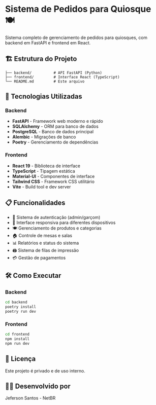 # Sistema de Pedidos para Quiosque 🍽️

Sistema completo de gerenciamento de pedidos para quiosques, com backend em FastAPI e frontend em React.

## 🏗️ Estrutura do Projeto

```
├── backend/          # API FastAPI (Python)
├── frontend/         # Interface React (TypeScript)
└── README.md         # Este arquivo
```

## 🚀 Tecnologias Utilizadas

### Backend
- **FastAPI** - Framework web moderno e rápido
- **SQLAlchemy** - ORM para banco de dados
- **PostgreSQL** - Banco de dados principal
- **Alembic** - Migrações de banco
- **Poetry** - Gerenciamento de dependências

### Frontend
- **React 19** - Biblioteca de interface
- **TypeScript** - Tipagem estática
- **Material-UI** - Componentes de interface
- **Tailwind CSS** - Framework CSS utilitário
- **Vite** - Build tool e dev server

## 📋 Funcionalidades

- 🔐 Sistema de autenticação (admin/garçom)
- 📱 Interface responsiva para diferentes dispositivos
- 🍽️ Gerenciamento de produtos e categorias
- 🏠 Controle de mesas e salas
- 📊 Relatórios e status do sistema
- 🖨️ Sistema de filas de impressão
- 💳 Gestão de pagamentos

## 🛠️ Como Executar

### Backend
```bash
cd backend
poetry install
poetry run dev
```

### Frontend
```bash
cd frontend
npm install
npm run dev
```

## 📝 Licença

Este projeto é privado e de uso interno.

## 👨‍💻 Desenvolvido por

Jeferson Santos - NetBR
